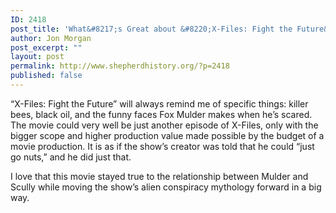 ```yaml
---
ID: 2418
post_title: 'What&#8217;s Great about &#8220;X-Files: Fight the Future&#8221;'
author: Jon Morgan
post_excerpt: ""
layout: post
permalink: http://www.shepherdhistory.org/?p=2418
published: false
---
```

<p>“X-Files: Fight the Future” will always remind me of specific things: killer bees, black oil, and the funny faces Fox Mulder makes when he’s scared. The movie could very well be just another episode of X-Files, only with the bigger scope and higher production value made possible by the budget of a movie production. It is as if the show’s creator was told that he could “just go nuts,” and he did just that.</p>
<p>I love that this movie stayed true to the relationship between Mulder and Scully while moving the show’s alien conspiracy mythology forward in a big way.</p>